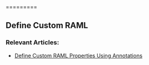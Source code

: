 =========

## Define Custom RAML


### Relevant Articles: 
- [Define Custom RAML Properties Using Annotations](https://www.baeldung.com/raml-custom-properties-with-annotations)
